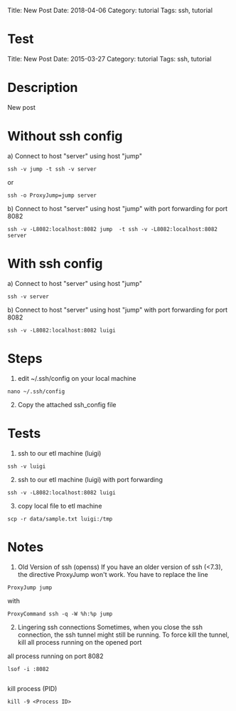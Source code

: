 Title: New Post
Date: 2018-04-06
Category: tutorial
Tags: ssh, tutorial

# Test


Title: New Post
Date: 2015-03-27
Category: tutorial
Tags: ssh, tutorial

# Description
New post 
 
# Without ssh config
a) Connect to host "server" using host "jump"
```
ssh -v jump -t ssh -v server
```
or
```
ssh -o ProxyJump=jump server
```
 
b) Connect to host "server" using host "jump" with port forwarding for port 8082
```
ssh -v -L8082:localhost:8082 jump  -t ssh -v -L8082:localhost:8082 server
```
 
# With ssh config
a) Connect to host "server" using host "jump"
```
ssh -v server
```
 
b) Connect to host "server" using host "jump" with port forwarding for port 8082
```
ssh -v -L8082:localhost:8082 luigi
```
 
 
# Steps
1. edit ~/.ssh/config on your local machine
```
nano ~/.ssh/config
```
2. Copy the attached ssh_config file
 
# Tests
1. ssh to our etl machine (luigi)
```
ssh -v luigi
```
2. ssh to our etl machine (luigi) with port forwarding
```
ssh -v -L8082:localhost:8082 luigi
```
3. copy local file to etl machine
```
scp -r data/sample.txt luigi:/tmp
```
 
 
 
# Notes
1. Old Version of ssh (openss)
If you have an older version of ssh (<7.3), the directive ProxyJump won't work.
You have to replace the line
```
ProxyJump jump
```
with
```
ProxyCommand ssh -q -W %h:%p jump
```
 
2. Lingering ssh connections
Sometimes, when you close the ssh connection, the ssh tunnel might still be running. To force kill the tunnel, kill all process running on the opened port
 
all process running on port 8082
```
lsof -i :8082
 
```
 
kill process (PID)
```
kill -9 <Process ID>
```
